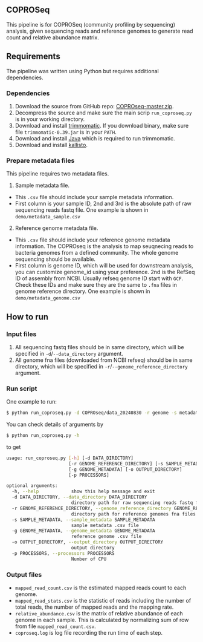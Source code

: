 ## COPROSeq

This pipeline is for COPROSeq (community profiling by sequencing) analysis, given sequencing reads and reference genomes to generate read count and relative abundance matrix.


## Requirements

The pipeline was written using Python but requires additional dependencies. 

### Dependencies
1. Download the source from GitHub repo: [COPROseq-master.zip](https://github.com/qijunz/COPROseq/archive/refs/heads/master.zip).
2. Decompress the source and make sure the main scrip `run_coproseq.py` is in your working directory.
3. Download and install [trimmomatic](http://www.usadellab.org/cms/index.php?page=trimmomatic). If you download binary, make sure file `trimmomatic-0.39.jar` is in your `PATH`.
4. Download and install [Java](https://www.java.com/en/download/help/download_options.html) which is required to run trimmomatic.
5. Download and install [kallisto](https://pachterlab.github.io/kallisto/download).

### Prepare metadata files
This pipeline requires two metadata files.

1. Sample metadata file.
- This `.csv` file should include your sample metadata information. 
- First column is your sample ID, 2nd and 3rd is the absolute path of raw sequencing reads fastq file. One example is shown in `demo/metadata_sample.csv`

2. Reference genome metadata file.
- This `.csv` file should include your reference genome metadata information. The COPROseq is the analysis to map seuqnecing reads to bacteria genomes from a defined community. The whole genome sequencing should be available. 
- First column is genome ID, which will be used for downstream analysis, you can customize genome_id using your preference. 2nd is the RefSeq ID of assembly from NCBI. Usually refseq genome ID start with `GCF`. Check these IDs and make sure they are the same to `.fna` files in genome reference directory. One example is shown in `demo/metadata_genome.csv`

## How to run

### Input files
1. All sequencing fastq files should be in same directory, which will be specified in `-d`/`--data_directory` argument.
2. All genome fna files (downloaded from NCBI refseq) should be in same directory, which will be specified in `-r`/`--genome_reference_directory` argument.

### Run script
One example to run:
```bash
$ python run_coproseq.py -d COPROseq/data_20240830 -r genome -s metadata_sample.csv -g metadata_genome.csv -o coproseq_out -p 8
```

You can check details of arguments by
```bash
$ python run_coproseq.py -h
```

to get

```bash
usage: run_coproseq.py [-h] [-d DATA_DIRECTORY]
                       [-r GENOME_REFERENCE_DIRECTORY] [-s SAMPLE_METADATA]
                       [-g GENOME_METADATA] [-o OUTPUT_DIRECTORY]
                       [-p PROCESSORS]

optional arguments:
  -h, --help            show this help message and exit
  -d DATA_DIRECTORY, --data_directory DATA_DIRECTORY
                        directory path for raw sequencing reads fastq files
  -r GENOME_REFERENCE_DIRECTORY, --genome_reference_directory GENOME_REFERENCE_DIRECTORY
                        directory path for reference genomes fna files
  -s SAMPLE_METADATA, --sample_metadata SAMPLE_METADATA
                        sample metadata .csv file
  -g GENOME_METADATA, --genome_metadata GENOME_METADATA
                        reference genome .csv file
  -o OUTPUT_DIRECTORY, --output_directory OUTPUT_DIRECTORY
                        output directory
  -p PROCESSORS, --processors PROCESSORS
                        Number of CPU
```

### Output files

- `mapped_read_count.csv` is the estimated mapped reads count to each genome.
- `mapped_read_stats.csv` is the statistic of reads including the number of total reads, the number of mapped reads and the mapping rate.
- `relative_abundance.csv` is the matrix of relative abundance of each genome in each sample. This is calculated by normalizing sum of row from file `mapped_read_count.csv`. 
- `coproseq.log` is log file recording the run time of each step.